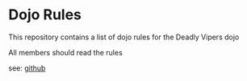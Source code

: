 Dojo Rules
==========

This repository contains a list of dojo rules for the Deadly Vipers dojo

All members should read the rules

see: [github](https://github.com/deadlyvipers)
